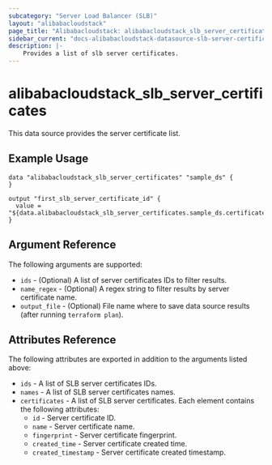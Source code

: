 ```yaml
---
subcategory: "Server Load Balancer (SLB)"
layout: "alibabacloudstack"
page_title: "Alibabacloudstack: alibabacloudstack_slb_server_certificates"
sidebar_current: "docs-alibabacloudstack-datasource-slb-server-certificates"
description: |-
    Provides a list of slb server certificates.
---
```

# alibabacloudstack\_slb_server_certificates

This data source provides the server certificate list.

## Example Usage

```
data "alibabacloudstack_slb_server_certificates" "sample_ds" {
}

output "first_slb_server_certificate_id" {
  value = "${data.alibabacloudstack_slb_server_certificates.sample_ds.certificates.0.id}"
}
```

## Argument Reference

The following arguments are supported:

* `ids` - (Optional) A list of server certificates IDs to filter results.
* `name_regex` - (Optional) A regex string to filter results by server certificate name.
* `output_file` - (Optional) File name where to save data source results (after running `terraform plan`).


## Attributes Reference

The following attributes are exported in addition to the arguments listed above:

* `ids` - A list of SLB server certificates IDs.
* `names` - A list of SLB server certificates names.
* `certificates` - A list of SLB server certificates. Each element contains the following attributes:
  * `id` - Server certificate ID.
  * `name` - Server certificate name.
  * `fingerprint` - Server certificate fingerprint.
  * `created_time` - Server certificate created time.
  * `created_timestamp` - Server certificate created timestamp.
